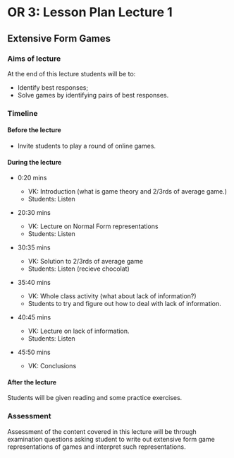 # OR 3: Lesson Plan Lecture 1
## Extensive Form Games

### Aims of lecture

At the end of this lecture students will be to:

- Identify best responses;
- Solve games by identifying pairs of best responses.

### Timeline

#### Before the lecture

- Invite students to play a round of online games.

#### During the lecture

- 0:20 mins

    - VK: Introduction (what is game theory and 2/3rds of average game.)
    - Students: Listen

- 20:30 mins

    - VK: Lecture on Normal Form representations
    - Students: Listen

- 30:35 mins

    - VK: Solution to 2/3rds of average game
    - Students: Listen (recieve chocolat)

- 35:40 mins

    - VK: Whole class activity (what about lack of information?)
    - Students to try and figure out how to deal with lack of information.

- 40:45 mins

    - VK: Lecture on lack of information.
    - Students: Listen

- 45:50 mins

    - VK: Conclusions

#### After the lecture

Students will be given reading and some practice exercises.
### Assessment

Assessment of the content covered in this lecture will be through examination questions asking student to write out extensive form game representations of games and interpret such representations.
